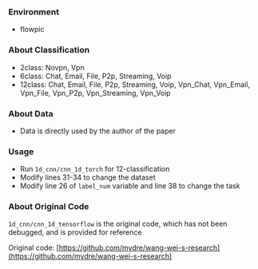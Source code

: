 ### Environment

- flowpic

### About Classification

- 2class: Novpn, Vpn
- 6class: Chat, Email, File, P2p, Streaming, Voip
- 12class: Chat, Email, File, P2p, Streaming, Voip, Vpn_Chat, Vpn_Email, Vpn_File, Vpn_P2p, Vpn_Streaming, Vpn_Voip

### About Data

- Data is directly used by the author of the paper

### Usage 
- Run `1d_cnn/cnn_1d_torch` for 12-classification
- Modify lines 31-34 to change the dataset
- Modify line 26 of `label_num` variable and line 38 to change the task

### About Original Code
`1d_cnn/cnn_1d_tensorflow` is the original code, which has not been debugged, and is provided for reference

Original code:
[https://github.com/mydre/wang-wei-s-research](https://github.com/mydre/wang-wei-s-research)